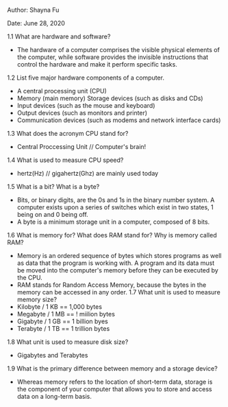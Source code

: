 Author: Shayna Fu

Date: June 28, 2020

1.1
What are hardware and software?
- The hardware of a computer comprises the visible physical elements of the
  computer, while software provides the invisible instructions that control
  the hardware and make it perform specific tasks.

1.2
List five major hardware components of a computer.
- A central processing unit (CPU)
- Memory (main memory) Storage devices (such as disks and CDs)
- Input devices (such as the mouse and keyboard)
- Output devices (such as monitors and printer)
- Communication devices (such as modems and network interface cards)

1.3
What does the acronym CPU stand for?
- Central Proccessing Unit // Computer's brain!

1.4
What is used to measure CPU speed?
- hertz(Hz) // gigahertz(Ghz) are mainly used today

1.5
What is a bit? What is a byte?
- Bits, or binary digits, are the 0s and 1s in the binary number system.
  A computer exists upon a series of switches which exist in two states,
  1 being on and 0 being off.
- A byte is a minimum storage unit in a computer, composed of 8 bits.

1.6
What is memory for? What does RAM stand for? Why is memory called RAM?
- Memory is an ordered sequence of bytes which stores programs as well as data
  that the program is working with. A program and its data must be moved into
  the computer's memory before they can be executed by the CPU.
- RAM stands for Random Access Memory, because the bytes in the memory can be
  accessed in any order.
1.7
What unit is used to measure memory size?
- Kilobyte / 1 KB == 1,000 bytes
- Megabyte / 1 MB == ! miilion bytes
- Gigabyte / 1 GB == 1 billion byes
- Terabyte / 1 TB == 1 trillion bytes

1.8
What unit is used to measure disk size?
- Gigabytes and Terabytes

1.9
What is the primary difference between memory and a storage device?
- Whereas memory refers to the location of short-term data, storage is the
  component of your computer that allows you to store and access data on a
  long-term basis.
